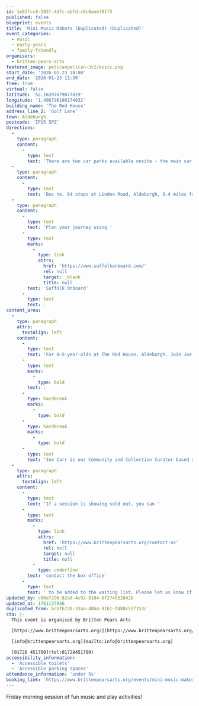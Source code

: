 ```yaml
---
id: 1e83fcc8-192f-4dfc-abfd-c6c0aee701f5
published: false
blueprint: events
title: 'Mini Music Makers (Duplicated) (Duplicated)'
event_categories:
  - music
  - early-years
  - family-friendly
organisers:
  - britten-pears-arts
featured_image: pelicanpelican-3x2/music.png
start_date: '2026-01-23 10:00'
end_date: '2026-01-23 11:30'
free: true
virtual: false
latitude: '52.16397679077819'
longitude: '1.496796100174832'
building_name: 'The Red House'
address_line_2: 'Golf Lane'
town: Aldeburgh
postcode: 'IP15 5PZ'
directions:
  -
    type: paragraph
    content:
      -
        type: text
        text: 'There are two car parks available onsite - the main car park is via the main circular drive and the overflow car park is the next turning on the left. There is a disabled space in car park 2.'
  -
    type: paragraph
    content:
      -
        type: text
        text: 'Bus no. 64 stops at Linden Road, Aldeburgh, 0.4 miles from The Red House, running hourly to and from Saxmundham, Wickham Market, Woodbridge and Ipswich. '
  -
    type: paragraph
    content:
      -
        type: text
        text: 'Plan your journey using '
      -
        type: text
        marks:
          -
            type: link
            attrs:
              href: 'https://www.suffolkonboard.com/'
              rel: null
              target: _blank
              title: null
        text: 'Suffolk Onboard'
      -
        type: text
        text: .
content_area:
  -
    type: paragraph
    attrs:
      textAlign: left
    content:
      -
        type: text
        text: 'For 0–5-year-olds at The Red House, Aldeburgh. Join Joe and friends for singing and creative play; great for the little ones to learn social skills, turn-taking, sharing and of course, how to have fun'
      -
        type: text
        marks:
          -
            type: bold
        text: .
      -
        type: hardBreak
        marks:
          -
            type: bold
      -
        type: hardBreak
        marks:
          -
            type: bold
      -
        type: text
        text: "Joe Carr is our Community and Collection Curator based at The Red House as part of our Community Team. He aims to bring education and enrichment to people's lives by engaging them through music and heritage, working closely with schools, families and young people. He launched the first Mini Music Makers in 2017. As a guitarist he aims to bring a range of musical styles to Mini Music Makers sessions each week, from traditional nursery rhymes to blues, rock and roll, and new music."
  -
    type: paragraph
    attrs:
      textAlign: left
    content:
      -
        type: text
        text: 'If a session is showing sold out, you can '
      -
        type: text
        marks:
          -
            type: link
            attrs:
              href: 'https://www.brittenpearsarts.org/contact-us'
              rel: null
              target: null
              title: null
          -
            type: underline
        text: 'contact the box office'
      -
        type: text
        text: ' to be added to the waiting list. Please let us know if you can no longer make a session, so the place can be offered to another music maker.'
updated_by: c86ef296-82a8-4c92-8104-8f274952842b
updated_at: 1761137946
duplicated_from: bcbfb730-33aa-48b4-91b1-f488c52f153c
cta: |-
  This event is organised by Britten Pears Arts

  [https://www.brittenpearsarts.org/](https://www.brittenpearsarts.org/)

  [info@brittenpearsarts.org](mailto:info@brittenpearsarts.org)

  [01728 451700](tel:01728451700)
accessibility_information:
  - 'Accessible toilets'
  - 'Accessible parking spaces'
attendance_information: 'under 5s'
booking_link: 'https://www.brittenpearsarts.org/events/mini-music-makers'
---
```

Friday morning session of fun music and play activities!